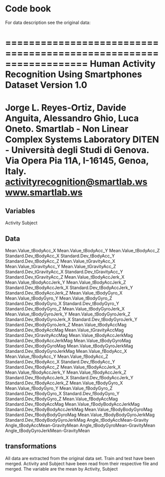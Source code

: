 # Code book
For data description see the original data:

==================================================================
Human Activity Recognition Using Smartphones Dataset
Version 1.0
==================================================================
Jorge L. Reyes-Ortiz, Davide Anguita, Alessandro Ghio, Luca Oneto.
Smartlab - Non Linear Complex Systems Laboratory
DITEN - Università degli Studi di Genova.
Via Opera Pia 11A, I-16145, Genoa, Italy.
activityrecognition@smartlab.ws
www.smartlab.ws
==================================================================


## Variables
Activity
Subject

## Data
Mean.Value_tBodyAcc_X
Mean.Value_tBodyAcc_Y
Mean.Value_tBodyAcc_Z
Standard.Dev_tBodyAcc_X
Standard.Dev_tBodyAcc_Y
Standard.Dev_tBodyAcc_Z
Mean.Value_tGravityAcc_X
Mean.Value_tGravityAcc_Y
Mean.Value_tGravityAcc_Z
Standard.Dev_tGravityAcc_X
Standard.Dev_tGravityAcc_Y
Standard.Dev_tGravityAcc_Z
Mean.Value_tBodyAccJerk_X
Mean.Value_tBodyAccJerk_Y
Mean.Value_tBodyAccJerk_Z
Standard.Dev_tBodyAccJerk_X
Standard.Dev_tBodyAccJerk_Y
Standard.Dev_tBodyAccJerk_Z
Mean.Value_tBodyGyro_X
Mean.Value_tBodyGyro_Y
Mean.Value_tBodyGyro_Z
Standard.Dev_tBodyGyro_X
Standard.Dev_tBodyGyro_Y
Standard.Dev_tBodyGyro_Z
Mean.Value_tBodyGyroJerk_X
Mean.Value_tBodyGyroJerk_Y
Mean.Value_tBodyGyroJerk_Z
Standard.Dev_tBodyGyroJerk_X
Standard.Dev_tBodyGyroJerk_Y
Standard.Dev_tBodyGyroJerk_Z
Mean.Value_tBodyAccMag
Standard.Dev_tBodyAccMag
Mean.Value_tGravityAccMag
Standard.Dev_tGravityAccMag
Mean.Value_tBodyAccJerkMag
Standard.Dev_tBodyAccJerkMag
Mean.Value_tBodyGyroMag
Standard.Dev_tBodyGyroMag
Mean.Value_tBodyGyroJerkMag
Standard.Dev_tBodyGyroJerkMag
Mean.Value_fBodyAcc_X
Mean.Value_fBodyAcc_Y
Mean.Value_fBodyAcc_Z
Standard.Dev_fBodyAcc_X
Standard.Dev_fBodyAcc_Y
Standard.Dev_fBodyAcc_Z
Mean.Value_fBodyAccJerk_X
Mean.Value_fBodyAccJerk_Y
Mean.Value_fBodyAccJerk_Z
Standard.Dev_fBodyAccJerk_X
Standard.Dev_fBodyAccJerk_Y
Standard.Dev_fBodyAccJerk_Z
Mean.Value_fBodyGyro_X
Mean.Value_fBodyGyro_Y
Mean.Value_fBodyGyro_Z
Standard.Dev_fBodyGyro_X
Standard.Dev_fBodyGyro_Y
Standard.Dev_fBodyGyro_Z
Mean.Value_fBodyAccMag
Standard.Dev_fBodyAccMag
Mean.Value_fBodyBodyAccJerkMag
Standard.Dev_fBodyBodyAccJerkMag
Mean.Value_fBodyBodyGyroMag
Standard.Dev_fBodyBodyGyroMag
Mean.Value_fBodyBodyGyroJerkMag
Standard.Dev_fBodyBodyGyroJerkMag
Angle_tBodyAccMean-Gravity
Angle_tBodyAccMean-GravityMean
Angle_tBodyGyroMean-GravityMean
Angle_tBodyGyroJerkMean-GravityMean

## transformations
All data are extracted from the original data set. Train and test have been merged.
Activity and Subject have been read from their respective file and merged.
The variable are the mean by Activity, Subject